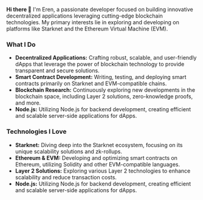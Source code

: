**Hi there 👋**
I'm Eren, a passionate developer focused on building innovative decentralized applications leveraging cutting-edge blockchain technologies. My primary interests lie in exploring and developing on platforms like Starknet and the Ethereum Virtual Machine (EVM).

### What I Do
- **Decentralized Applications:** Crafting robust, scalable, and user-friendly dApps that leverage the power of blockchain technology to provide transparent and secure solutions.
- **Smart Contract Development:** Writing, testing, and deploying smart contracts primarily on Starknet and EVM-compatible chains.
- **Blockchain Research:** Continuously exploring new developments in the blockchain space, including Layer 2 solutions, zero-knowledge proofs, and more.
- **Node.js:** Utilizing Node.js for backend development, creating efficient and scalable server-side applications for dApps.

### Technologies I Love
- **Starknet:** Diving deep into the Starknet ecosystem, focusing on its unique scalability solutions and zk-rollups.
- **Ethereum & EVM:** Developing and optimizing smart contracts on Ethereum, utilizing Solidity and other EVM-compatible languages.
- **Layer 2 Solutions:** Exploring various Layer 2 technologies to enhance scalability and reduce transaction costs.
- **Node.js:** Utilizing Node.js for backend development, creating efficient and scalable server-side applications for dApps.
